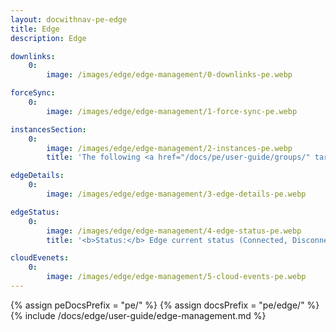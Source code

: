 ```yaml
---
layout: docwithnav-pe-edge
title: Edge 
description: Edge 

downlinks:
    0:
        image: /images/edge/edge-management/0-downlinks-pe.webp

forceSync:
    0:
        image: /images/edge/edge-management/1-force-sync-pe.webp

instancesSection:
    0:
        image: /images/edge/edge-management/2-instances-pe.webp
        title: 'The following <a href="/docs/pe/user-guide/groups/" target="_blank">entity groups</a> and events can be managed: <ul><li><b>Manage edge user groups:</b> Organize and control user groups assigned to the Edge.</li><li><b>Manage edge asset groups:</b> Manage collections of assets (e.g., buildings, machines, or any other monitored entities) grouped at the Edge.</li><li><b>Manage edge device groups:</b> Administer groups of devices that are managed by the Edge.</li><li><b>Manage edge entity view groups:</b> Manage groups of entities filtered views (e.g., devices or assets) at the Edge to display specific subsets of data or contextual information. Read more about the Entity views in <a href="/docs/pe/user-guide/entity-views/" target="_blank">this article</a>.</li><li><b>Manage edge dashboard groups:</b> Manage groups of dashboards available at the Edge.</li><li><b>Manage edge scheduler events:</b> Define, configure, and manage scheduled events at the Edge. Read more about the Scheduler in <a href="/docs/pe/user-guide/scheduler/" target="_blank">this article</a>.</li><li><b>Manage edge rule chains:</b> Create, configure, and manage rule chains specifically for the Edge.</li><li><b>Manage edge integrations:</b> Configure and manage integrations at the Edge. Read more about the Platform Integrations in <a href="/docs/user-guide/integrations/" target="_blank">this article</a>.</li><li><b>Delete:</b> Remove the Edge and all related data.</li></ul>'

edgeDetails:
    0:
        image: /images/edge/edge-management/3-edge-details-pe.webp

edgeStatus:
    0:
        image: /images/edge/edge-management/4-edge-status-pe.webp
        title: '<b>Status:</b> Edge current status (Connected, Disconnected).<li><b>Name:</b> The name of the current Edge instance.</li><li><b>ID:</b> The identification code of the current Edge instance.</li><li><b>Type:</b> The "default" Edge type is by design.</li><li><b>Routing Key:</b> The Edge key used to install the instance.</li><li><b>Maximum amount of allowed devices:</b> The number of devices allowed by your <a href="/pricing/?section=thingsboard-edge&solution=edge-pay-as-you-go" target="_blank">price plan</a></li><li><b>Maximum amount of allowed assets:</b>The number of assets allowed by your <a href="/pricing/?section=thingsboard-edge&solution=edge-pay-as-you-go" target="_blank">price plan</a></li><li><b>Last time connected to/disconnected from cloud:</b> The date and time the instance is connected to/disconnected from Cloud. Displayed in a format YYYY-MM-DD H:Min:Sec.</li>'

cloudEvenets:
    0:
        image: /images/edge/edge-management/5-cloud-events-pe.webp
---
```

{% assign peDocsPrefix = "pe/" %}
{% assign docsPrefix = "pe/edge/" %}
{% include /docs/edge/user-guide/edge-management.md %}
